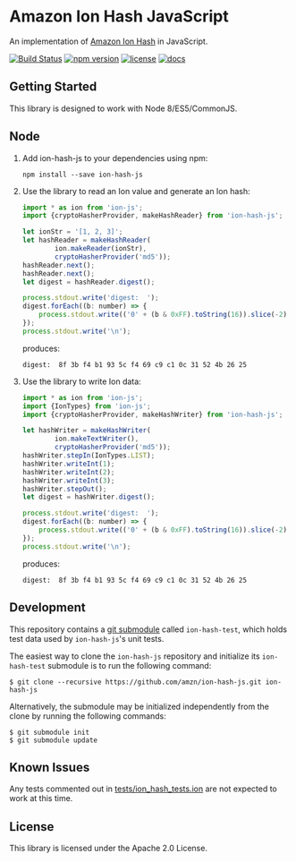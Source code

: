 # Amazon Ion Hash JavaScript

An implementation of [Amazon Ion Hash](http://amzn.github.io/ion-hash) in JavaScript.

[![Build Status](https://travis-ci.org/amzn/ion-hash-js.svg?branch=master)](https://travis-ci.org/amzn/ion-hash-js)
[![npm version](https://img.shields.io/npm/v/ion-hash-js.svg)](https://www.npmjs.com/package/ion-hash-js)
[![license](https://img.shields.io/hexpm/l/plug.svg)](https://github.com/amzn/ion-hash-js/blob/master/LICENSE)
[![docs](https://img.shields.io/badge/docs-api-green.svg?style=flat-square)](https://amzn.github.io/ion-hash-js/api)

## Getting Started

This library is designed to work with Node 8/ES5/CommonJS.

## Node

1. Add ion-hash-js to your dependencies using npm:
    ```
    npm install --save ion-hash-js
    ```
1. Use the library to read an Ion value and generate an Ion hash:
    ```javascript
    import * as ion from 'ion-js';
    import {cryptoHasherProvider, makeHashReader} from 'ion-hash-js';
    
    let ionStr = '[1, 2, 3]';
    let hashReader = makeHashReader(
            ion.makeReader(ionStr),
            cryptoHasherProvider('md5'));
    hashReader.next();
    hashReader.next();
    let digest = hashReader.digest();
    
    process.stdout.write('digest:  ');
    digest.forEach((b: number) => {
        process.stdout.write(('0' + (b & 0xFF).toString(16)).slice(-2) + ' ');
    });
    process.stdout.write('\n');
    ```

    produces:

    ```digest:  8f 3b f4 b1 93 5c f4 69 c9 c1 0c 31 52 4b 26 25```

1. Use the library to write Ion data:
    ```javascript
    import * as ion from 'ion-js';
    import {IonTypes} from 'ion-js';
    import {cryptoHasherProvider, makeHashWriter} from 'ion-hash-js';

    let hashWriter = makeHashWriter(
            ion.makeTextWriter(),
            cryptoHasherProvider('md5'));
    hashWriter.stepIn(IonTypes.LIST);
    hashWriter.writeInt(1);
    hashWriter.writeInt(2);
    hashWriter.writeInt(3);
    hashWriter.stepOut();
    let digest = hashWriter.digest();

    process.stdout.write('digest:  ');
    digest.forEach((b: number) => {
        process.stdout.write(('0' + (b & 0xFF).toString(16)).slice(-2) + ' ');
    });
    process.stdout.write('\n');
    ```

    produces:

    ```digest:  8f 3b f4 b1 93 5c f4 69 c9 c1 0c 31 52 4b 26 25```


## Development

This repository contains a [git submodule](https://git-scm.com/docs/git-submodule)
called `ion-hash-test`, which holds test data used by `ion-hash-js`'s unit tests.

The easiest way to clone the `ion-hash-js` repository and initialize its `ion-hash-test`
submodule is to run the following command:

```
$ git clone --recursive https://github.com/amzn/ion-hash-js.git ion-hash-js
```

Alternatively, the submodule may be initialized independently from the clone
by running the following commands:

```
$ git submodule init
$ git submodule update
```


## Known Issues

Any tests commented out in [tests/ion_hash_tests.ion](https://github.com/amzn/ion-hash-js/blob/master/tests/ion_hash_tests.ion)
are not expected to work at this time.


## License

This library is licensed under the Apache 2.0 License. 
